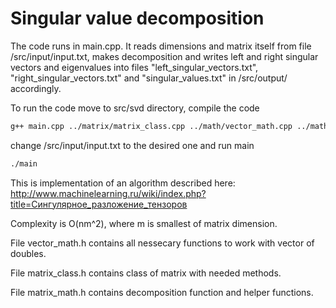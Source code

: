 # Singular value decomposition

The code runs in main.cpp. It reads dimensions and matrix itself from file /src/input/input.txt, makes decomposition and writes left and right singular vectors and eigenvalues into files "left_singular_vectors.txt", "right_singular_vectors.txt" and "singular_values.txt" in /src/output/ accordingly.

To run the code move to src/svd directory, compile the code
```sh
g++ main.cpp ../matrix/matrix_class.cpp ../math/vector_math.cpp ../math/matrix_math.cpp -o main
```
change /src/input/input.txt to the desired one and run main
```sh
./main
```

This is implementation of an algorithm described here: http://www.machinelearning.ru/wiki/index.php?title=Сингулярное_разложение_тензоров

Complexity is O(nm^2), where m is smallest of matrix dimension.

File vector_math.h contains all nessecary functions to work with vector of doubles.

File matrix_class.h contains class of matrix with needed methods.

File matrix_math.h contains decomposition function and helper functions.
